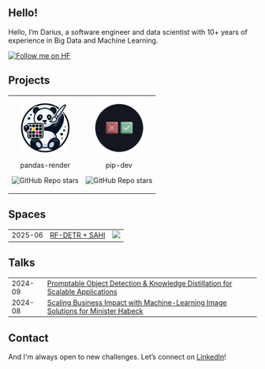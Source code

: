 ## Hello!

Hello, I’m Darius, a software engineer and data scientist with 10+ years of experience in Big Data and Machine Learning.

[![Follow me on HF](https://huggingface.co/datasets/huggingface/badges/resolve/main/follow-me-on-HF-sm.svg)](https://huggingface.co/dmorawiec)


## Projects

<table>
  <tr>
    <td>
      <div align="center">
        <p>
          <a href="https://github.com/nok/pandas-render">
            <img src="https://raw.githubusercontent.com/nok/pandas-render/refs/heads/main/assets/pandas-render.png" style="height: 100px;">
          </a>
        </p>
        <p>pandas-render</p>
        <p>
          <img alt="GitHub Repo stars" src="https://img.shields.io/github/stars/nok/pandas-render">
        </p>
      </div>
    </td>
    <td>
      <div align="center">
        <p>
          <a href="https://github.com/nok/pip-dev">
            <img src="https://raw.githubusercontent.com/nok/pip-dev/refs/heads/main/assets/pip-dev-logo.png"  style="height: 100px;">
          </a>
        </p>
        <p>pip-dev</p>
        <p>
          <img alt="GitHub Repo stars" src="https://img.shields.io/github/stars/nok/pip-dev">
        </p>
      </div>
    </td>
  </tr>
</table>


## Spaces

<table>
  <tr>
    <td>2025-06</td>
    <td><a href="https://www.linkedin.com/pulse/rf-detr-sahi-darius-morawiec-msste/">RF-DETR + SAHI</a></td>
    <td><a href="https://huggingface.co/spaces/dmorawiec/RF-DETR_SAHI"><img src="https://huggingface.co/datasets/huggingface/badges/resolve/main/open-in-hf-spaces-sm.svg"></a></td>
  </tr>
</table>


## Talks

<table>
  <tr>
    <td>2024-09</td>
    <td><a href="https://www.linkedin.com/posts/dmorawiec_speakeasy-activity-7238633887986249728-vJ2D?utm_source=share&utm_medium=member_desktop&rcm=ACoAABcp6rEBfRLWlk9RYQ9kYWCNCAtyyeRcS6Y">Promptable Object Detection & Knowledge Distillation for Scalable Applications</a></td>
  </tr>
  <tr>
    <td>2024-08</td>
    <td><a href="https://www.linkedin.com/posts/dmorawiec_recently-our-federal-minister-for-economic-activity-7238626453871816704-1ErR?utm_source=share&utm_medium=member_desktop&rcm=ACoAABcp6rEBfRLWlk9RYQ9kYWCNCAtyyeRcS6Y">Scaling Business Impact with Machine-Learning Image Solutions for Minister Habeck</a></td>
  </tr>
</table>


## Contact

And I'm always open to new challenges. Let’s connect on [LinkedIn](https://www.linkedin.com/in/dmorawiec/)!
